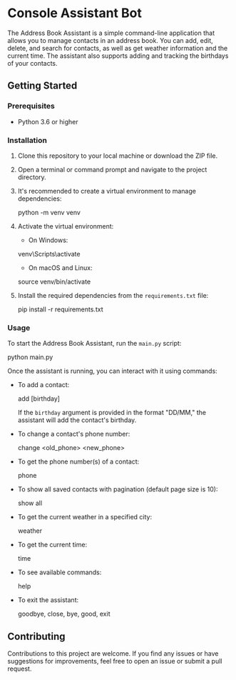# Console Assistant Bot

The Address Book Assistant is a simple command-line application that allows you to manage contacts in an address book. You can add, edit, delete, and search for contacts, as well as get weather information and the current time. The assistant also supports adding and tracking the birthdays of your contacts.

## Getting Started

### Prerequisites

- Python 3.6 or higher

### Installation

1. Clone this repository to your local machine or download the ZIP file.

2. Open a terminal or command prompt and navigate to the project directory.

3. It's recommended to create a virtual environment to manage dependencies:

   python -m venv venv


4. Activate the virtual environment:

   - On Windows:

   venv\Scripts\activate


   - On macOS and Linux:

   source venv/bin/activate


5. Install the required dependencies from the `requirements.txt` file:

   pip install -r requirements.txt


### Usage

To start the Address Book Assistant, run the `main.py` script:

python main.py


Once the assistant is running, you can interact with it using commands:

- To add a contact:

  add <name> <phone> [birthday]

  If the `birthday` argument is provided in the format "DD/MM," the assistant will add the contact's birthday.

- To change a contact's phone number:

  change <name> <old_phone> <new_phone>


- To get the phone number(s) of a contact:

  phone <name>


- To show all saved contacts with pagination (default page size is 10):

  show all


- To get the current weather in a specified city:

  weather <city>


- To get the current time:

  time


- To see available commands:

  help


- To exit the assistant:

  goodbye, close, bye, good, exit


## Contributing

Contributions to this project are welcome. If you find any issues or have suggestions for improvements, feel free to open an issue or submit a pull request.
